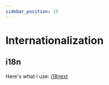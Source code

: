 ```yaml
---
sidebar_position: 15
---
```


# Internationalization

## i18n
Here's what I use: [i18next](https://www.i18next.com/)